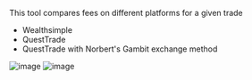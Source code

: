 This tool compares fees on different platforms for a given trade

- Wealthsimple
- QuestTrade
- QuestTrade with Norbert's Gambit exchange method

![image](https://github.com/user-attachments/assets/4440415c-2889-42f9-ae3e-2f34b2bcf864)
![image](https://github.com/user-attachments/assets/caa71277-192a-4810-9e60-9cdce89223c6)
